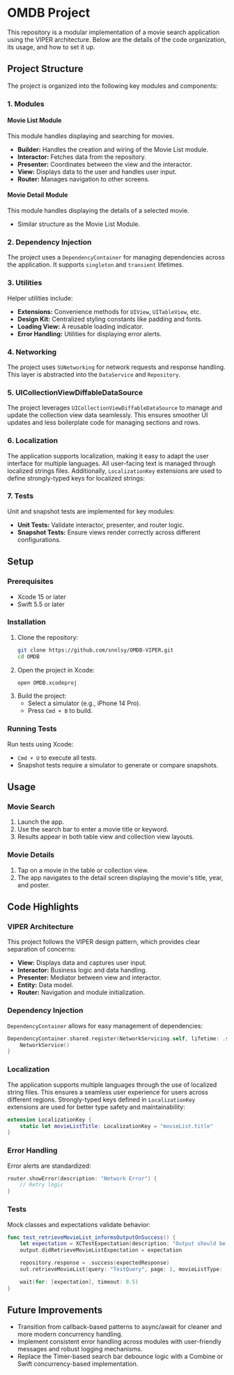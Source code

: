 # OMDB Project

This repository is a modular implementation of a movie search application using the VIPER architecture. Below are the details of the code organization, its usage, and how to set it up.

## Project Structure

The project is organized into the following key modules and components:

### 1. Modules

#### **Movie List Module**
This module handles displaying and searching for movies.
- **Builder:** Handles the creation and wiring of the Movie List module.
- **Interactor:** Fetches data from the repository.
- **Presenter:** Coordinates between the view and the interactor.
- **View:** Displays data to the user and handles user input.
- **Router:** Manages navigation to other screens.

#### **Movie Detail Module**
This module handles displaying the details of a selected movie.
- Similar structure as the Movie List Module.

### 2. Dependency Injection
The project uses a `DependencyContainer` for managing dependencies across the application. It supports `singleton` and `transient` lifetimes.

### 3. Utilities
Helper utilities include:
- **Extensions:** Convenience methods for `UIView`, `UITableView`, etc.
- **Design Kit:** Centralized styling constants like padding and fonts.
- **Loading View:** A reusable loading indicator.
- **Error Handling:** Utilities for displaying error alerts.

### 4. Networking
The project uses `SUNetworking` for network requests and response handling. This layer is abstracted into the `DataService` and `Repository`.

### 5. UICollectionViewDiffableDataSource
The project leverages `UICollectionViewDiffableDataSource` to manage and update the collection view data seamlessly. This ensures smoother UI updates and less boilerplate code for managing sections and rows.

### 6. Localization
The application supports localization, making it easy to adapt the user interface for multiple languages. All user-facing text is managed through localized strings files. Additionally, `LocalizationKey` extensions are used to define strongly-typed keys for localized strings:

### 7. Tests
Unit and snapshot tests are implemented for key modules:
- **Unit Tests:** Validate interactor, presenter, and router logic.
- **Snapshot Tests:** Ensure views render correctly across different configurations.

## Setup

### Prerequisites
- Xcode 15 or later
- Swift 5.5 or later

### Installation
1. Clone the repository:
    ```bash
    git clone https://github.com/snnlsy/OMDB-VIPER.git
    cd OMDB
    ```
2. Open the project in Xcode:
    ```bash
    open OMDB.xcodeproj
    ```
3. Build the project:
    - Select a simulator (e.g., iPhone 14 Pro).
    - Press `Cmd + B` to build.

### Running Tests
Run tests using Xcode:
- `Cmd + U` to execute all tests.
- Snapshot tests require a simulator to generate or compare snapshots.

## Usage

### Movie Search
1. Launch the app.
2. Use the search bar to enter a movie title or keyword.
3. Results appear in both table view and collection view layouts.

### Movie Details
1. Tap on a movie in the table or collection view.
2. The app navigates to the detail screen displaying the movie's title, year, and poster.

## Code Highlights

### VIPER Architecture
This project follows the VIPER design pattern, which provides clear separation of concerns:
- **View:** Displays data and captures user input.
- **Interactor:** Business logic and data handling.
- **Presenter:** Mediator between view and interactor.
- **Entity:** Data model.
- **Router:** Navigation and module initialization.

### Dependency Injection
`DependencyContainer` allows for easy management of dependencies:
```swift
DependencyContainer.shared.register(NetworkServicing.self, lifetime: .singleton) {
    NetworkService()
}
```

### Localization
The application supports multiple languages through the use of localized string files. This ensures a seamless user experience for users across different regions. Strongly-typed keys defined in `LocalizationKey` extensions are used for better type safety and maintainability:
```swift
extension LocalizationKey {
    static let movieListTitle: LocalizationKey = "movieList.title"
}
```

### Error Handling
Error alerts are standardized:
```swift
router.showError(description: "Network Error") {
    // Retry logic
}
```

### Tests
Mock classes and expectations validate behavior:
```swift
func test_retrieveMovieList_informsOutputOnSuccess() {
    let expectation = XCTestExpectation(description: "Output should be informed with success response")
    output.didRetrieveMovieListExpectation = expectation

    repository.response = .success(expectedResponse)
    sut.retrieveMovieList(query: "TestQuery", page: 1, movieListType: .tableView)

    wait(for: [expectation], timeout: 0.5)
}
```

## Future Improvements
- Transition from callback-based patterns to async/await for cleaner and more modern concurrency handling.
- Implement consistent error handling across modules with user-friendly messages and robust logging mechanisms.
- Replace the Timer-based search bar debounce logic with a Combine or Swift concurrency-based implementation.
